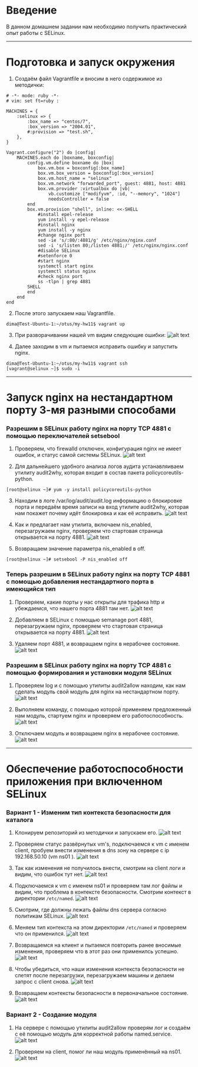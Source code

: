 # **Введение**

В данном домашнем задании нам необходимо получить практический опыт работы с SELinux.

---

# **Подготовка и запуск окружения** 

1. Создаём файл Vagrantfile и вносим в него содержимое из методички:
```
# -*- mode: ruby -*-
# vim: set ft=ruby :

MACHINES = {
    :selinux => {
        :box_name => "centos/7",
        :box_version => "2004.01",
        #:provision => "test.sh",
    },
}

Vagrant.configure("2") do |config|
    MACHINES.each do |boxname, boxconfig|
        config.vm.define boxname do |box|
            box.vm.box = boxconfig[:box_name]
            box.vm.box_version = boxconfig[:box_version]
            box.vm.host_name = "selinux"
            box.vm.network "forwarded_port", guest: 4881, host: 4881
            box.vm.provider :virtualbox do |vb|
                vb.customize ["modifyvm", :id, "--memory", "1024"]
                needsController = false
        end
        box.vm.provision "shell", inline: <<-SHELL
            #install epel-release
            yum install -y epel-release
            #install nginx
            yum install -y nginx
            #change nginx port
            sed -ie 's/:80/:4881/g' /etc/nginx/nginx.conf
            sed -i 's/listen 80;/listen 4881;/' /etc/nginx/nginx.conf
            #disable SELinux
            #setenforce 0
            #start nginx
            systemctl start nginx
            systemctl status nginx
            #check nginx port
            ss -tlpn | grep 4881
        SHELL
        end
    end
end
```

2. После этого запускаем наш Vagrantfile.
```
dima@Test-Ubuntu-1:~/otus/my-hw11$ vagrant up
```

3. При разворачивании нашей vm видим следующие ошибки:
![alt text](/screenshots/hw11-1.PNG?raw=true "Screenshot1")

4. Далее заходим в vm и пытаемся исправить ошибку и запустить nginx.
```
dima@Test-Ubuntu-1:~/otus/my-hw11$ vagrant ssh
[vagrant@selinux ~]$ sudo -i
```
---

# **Запуск nginx на нестандартном порту 3-мя разными способами** 

### **Разрешим в SELinux работу nginx на порту TCP 4881 c помощью переключателей setsebool**

1. Проверяем, что firewalld отключен, конфигурация nginx не имеет ошибок, и статус самой системы SELinux.
![alt text](/screenshots/hw11-2.PNG?raw=true "Screenshot2") 

2. Для дальнейшего удобного анализа логов аудита устанавляиваем утилиту audit2why, которая входит в состав пакета policycoreutils-python.
```
[root@selinux ~]# yum -y install policycoreutils-python
```

3. Находим в логе /var/log/audit/audit.log информацию о блокировке порта и передаём время записи на вход утилите audit2why, которая нам покажет почему идёт блокировка и как её исправить.
![alt text](/screenshots/hw11-3.PNG?raw=true "Screenshot3") 

4. Как и предлагает нам утилита, включаем nis_enabled, перезагружаем nginx, проверяем что стартовая страница открывается на порту 4881.
![alt text](/screenshots/hw11-4.PNG?raw=true "Screenshot4") 

5. Возвращаем значение параметра nis_enabled в off.
```
[root@selinux ~]# setsebool -P nis_enabled off
```

### **Теперь разрешим в SELinux работу nginx на порту TCP 4881 c помощью добавления нестандартного порта в имеющийся тип** 

1. Проверяем, какие порты у нас открыты для трафика http и убеждаемся, что нашего порта 4881 там нет.
![alt text](/screenshots/hw11-5.PNG?raw=true "Screenshot5") 

2. Добавляем в SELinux с помощью semanage port 4881, перезагружаем nginx, проверяем что стартовая страница открывается на порту 4881.
![alt text](/screenshots/hw11-6.PNG?raw=true "Screenshot6")

3. Удаляем порт 4881, и возвращаем nginx в нерабочее состояние.
![alt text](/screenshots/hw11-7.PNG?raw=true "Screenshot7")

### **Разрешим в SELinux работу nginx на порту TCP 4881 c помощью формирования и установки модуля SELinux**

1. Проверяем log и с помощью утилиты audit2allow находим, как нам сделать модуль свой модуль для nginx на нестандартном порту.
![alt text](/screenshots/hw11-8.PNG?raw=true "Screenshot8")

2. Выполняем команду, с помощью которой применяем предложенный нам модуль, стартуем nginx и проверяем его работоспособность.
![alt text](/screenshots/hw11-9.PNG?raw=true "Screenshot9")

3. Отключаем модуль и возвращаем nginx в нерабочее состояние.
![alt text](/screenshots/hw11-10.PNG?raw=true "Screenshot10")

---

# **Обеспечение работоспособности приложения при включенном SELinux** 

### **Вариант 1 - Изменим тип контекста безопасности для каталога**

1. Клонируем репозиторий из методички и запускаем его.
![alt text](/screenshots/hw11-11.PNG?raw=true "Screenshot11")

2. Проверяем статус развёрнутых vm's, подключаемся к vm с именем  client, пробуем внести изменения в dns зону на сервере с ip 192.168.50.10 (vm ns01 ).
![alt text](/screenshots/hw11-12.PNG?raw=true "Screenshot12")

3. Так как изменения не получилось внести, смотрим на client логи и видим, что ошибок тут нет.
![alt text](/screenshots/hw11-13.PNG?raw=true "Screenshot13")

4. Подключаемся к vm c именем ns01 и проверяем там лог файлы и видим, что проблема в контексте безопасности. Смотрим контекст в директории `/etc/named`.
![alt text](/screenshots/hw11-14.PNG?raw=true "Screenshot14")

5. Смотрим, где должны лежать файлы dns сервера согласно политикам SELinux.
![alt text](/screenshots/hw11-15.PNG?raw=true "Screenshot15")

6. Меняем тип контекста на этом директории `/etc/named` и проверяем что он применился.
![alt text](/screenshots/hw11-16.PNG?raw=true "Screenshot16")

7. Возвращаемся на клиент и пытаемся повторить ранее вносимые изменения, проверяем что в этот раз они применилсь успешно.
![alt text](/screenshots/hw11-17.PNG?raw=true "Screenshot17")

8. Чтобы убедиться, что наши изменения контекста безопасности не слетят после перезагрузки, перезагружаем машины и делаем запрос с client снова.
![alt text](/screenshots/hw11-18.PNG?raw=true "Screenshot18")

9. Возвращаем контексты безопасности в первоначальное состояние.
![alt text](/screenshots/hw11-19.PNG?raw=true "Screenshot19")

### **Вариант 2 - Создание модуля**

1. На сервере с помощью утилиты audit2allow проверям лог и создаём с её помощью модуль для корректной работы named.service.
![alt text](/screenshots/hw11-20.PNG?raw=true "Screenshot20")

2. Проверяем на client, помог ли наш модуль применённый на ns01.
![alt text](/screenshots/hw11-21.PNG?raw=true "Screenshot21")







